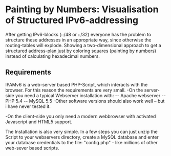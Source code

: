 # Painting by Numbers: Visualisation of Structured IPv6-addressing
After getting IPv6-blocks (::/48 or ::/32) everyone has the problem to structure these addresses in an appropriate way, since otherwise the routing-tables will explode. Showing a two-dimensional approach to get a structured address-plan just by coloring squares (painting by numbers) instead of calculating hexadecimal numbers.

## Requirements
IPAMv6 is a web-server based PHP-Script, which interacts with the browser. For this reason the requirements are very small.
-On the server-side you need a typical Webserver installation with:
-- Apache webserver
-- PHP 5.4
-- MySQL 5.5
-Other software versions should also work well – but i have never tested it.

-On the client-side you only need a modern webbrowser with activated Javascript and HTML5 support.

The Installation is also very simple. In a few steps you can just unzip the Script to your webservers directory, create a MySQL database and enter your database credentials to the file: "config.php" - like millions of other web-sever based scripts.
